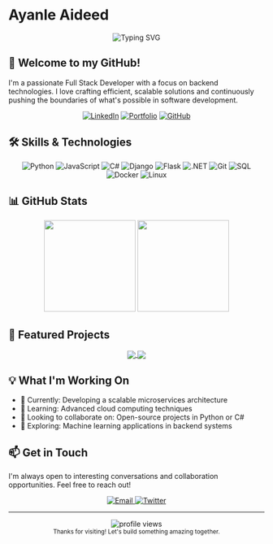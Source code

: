 # Ayanle Aideed

<div align="center">
  <img src="https://readme-typing-svg.herokuapp.com?font=Fira+Code&pause=1000&color=2E9FFF&center=true&vCenter=true&width=435&lines=Full+Stack+Developer;Backend+Specialist;Continuous+Learner" alt="Typing SVG" />
</div>

## 👋 Welcome to my GitHub!

I'm a passionate Full Stack Developer with a focus on backend technologies. I love crafting efficient, scalable solutions and continuously pushing the boundaries of what's possible in software development.

<div align="center">
  
[![LinkedIn](https://img.shields.io/badge/LinkedIn-0077B5?style=for-the-badge&logo=linkedin&logoColor=white)](https://www.linkedin.com/in/ayanle-aideed-118752252/)
[![Portfolio](https://img.shields.io/badge/Portfolio-1DA1F2?style=for-the-badge&logo=web&logoColor=white)](https://ayanleaideed.github.io/myportfolio/)
[![GitHub](https://img.shields.io/badge/GitHub-100000?style=for-the-badge&logo=github&logoColor=white)](https://github.com/ayanleaideed)

</div>

## 🛠️ Skills & Technologies

<div align="center">

![Python](https://img.shields.io/badge/-Python-3776AB?style=flat-square&logo=python&logoColor=white)
![JavaScript](https://img.shields.io/badge/-JavaScript-F7DF1E?style=flat-square&logo=javascript&logoColor=black)
![C#](https://img.shields.io/badge/-C%23-239120?style=flat-square&logo=c-sharp&logoColor=white)
![Django](https://img.shields.io/badge/-Django-092E20?style=flat-square&logo=django&logoColor=white)
![Flask](https://img.shields.io/badge/-Flask-000000?style=flat-square&logo=flask&logoColor=white)
![.NET](https://img.shields.io/badge/-.NET-512BD4?style=flat-square&logo=.net&logoColor=white)
![Git](https://img.shields.io/badge/-Git-F05032?style=flat-square&logo=git&logoColor=white)
![SQL](https://img.shields.io/badge/-SQL-4479A1?style=flat-square&logo=mysql&logoColor=white)
![Docker](https://img.shields.io/badge/-Docker-2496ED?style=flat-square&logo=docker&logoColor=white)
![Linux](https://img.shields.io/badge/-Linux-FCC624?style=flat-square&logo=linux&logoColor=black)

</div>

## 📊 GitHub Stats

<div align="center">
  <img height="180em" src="https://github-readme-stats.vercel.app/api?username=ayanleaideed&show_icons=true&theme=react&include_all_commits=true&count_private=true"/>
  <img height="180em" src="https://github-readme-stats.vercel.app/api/top-langs/?username=ayanleaideed&layout=compact&langs_count=7&theme=react"/>
</div>

## 🌟 Featured Projects

<div align="center">
  <a href="https://github.com/ayanleaideed/project-alpha">
    <img align="center" src="https://github-readme-stats.vercel.app/api/pin/?username=ayanleaideed&repo=project-alpha&theme=react" />
  </a>
  <a href="https://github.com/ayanleaideed/project-beta">
    <img align="center" src="https://github-readme-stats.vercel.app/api/pin/?username=ayanleaideed&repo=project-beta&theme=react" />
  </a>
</div>

## 💡 What I'm Working On

- 🔭 Currently: Developing a scalable microservices architecture
- 🌱 Learning: Advanced cloud computing techniques
- 👯 Looking to collaborate on: Open-source projects in Python or C#
- 🤔 Exploring: Machine learning applications in backend systems

## 📫 Get in Touch

I'm always open to interesting conversations and collaboration opportunities. Feel free to reach out!

<div align="center">
  <a href="mailto:ayanle.aideed@email.com">
    <img src="https://img.shields.io/badge/Email-D14836?style=for-the-badge&logo=gmail&logoColor=white" alt="Email" />
  </a>
  <a href="https://twitter.com/ayanleaideed">
    <img src="https://img.shields.io/badge/Twitter-1DA1F2?style=for-the-badge&logo=twitter&logoColor=white" alt="Twitter" />
  </a>
</div>

---

<div align="center">
  <img src="https://komarev.com/ghpvc/?username=ayanleaideed&label=Profile%20views&color=0e75b6&style=flat" alt="profile views" />
</div>

<div align="center">
  <sub>Thanks for visiting! Let's build something amazing together.</sub>
</div>
